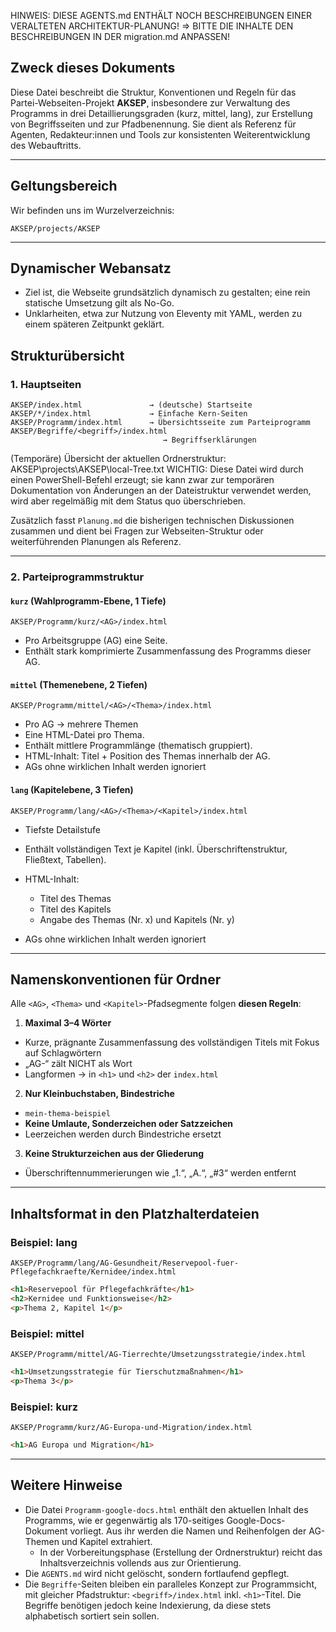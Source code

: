 HINWEIS: DIESE AGENTS.md ENTHÄLT NOCH BESCHREIBUNGEN EINER VERALTETEN ARCHITEKTUR-PLANUNG!
=> BITTE DIE INHALTE DEN BESCHREIBUNGEN IN DER migration.md ANPASSEN!

## Zweck dieses Dokuments

Diese Datei beschreibt die Struktur, Konventionen und Regeln für das Partei-Webseiten-Projekt **AKSEP**, insbesondere zur Verwaltung des Programms in drei Detaillierungsgraden (kurz, mittel, lang), zur Erstellung von Begriffsseiten und zur Pfadbenennung. Sie dient als Referenz für Agenten, Redakteur:innen und Tools zur konsistenten Weiterentwicklung des Webauftritts.

---

## Geltungsbereich

Wir befinden uns im Wurzelverzeichnis:
```
AKSEP/projects/AKSEP
```

---

## Dynamischer Webansatz

- Ziel ist, die Webseite grundsätzlich dynamisch zu gestalten; eine rein statische Umsetzung gilt als No-Go.
- Unklarheiten, etwa zur Nutzung von Eleventy mit YAML, werden zu einem späteren Zeitpunkt geklärt.

## Strukturübersicht

### 1. Hauptseiten

```plaintext
AKSEP/index.html               → (deutsche) Startseite
AKSEP/*/index.html             → Einfache Kern-Seiten
AKSEP/Programm/index.html      → Übersichtsseite zum Parteiprogramm
AKSEP/Begriffe/<begriff>/index.html
                                  → Begriffserklärungen
```

(Temporäre) Übersicht der aktuellen Ordnerstruktur:
AKSEP\projects\AKSEP\local-Tree.txt
WICHTIG: Diese Datei wird durch einen PowerShell-Befehl erzeugt; sie kann zwar zur temporären Dokumentation von Änderungen an der Dateistruktur verwendet werden, wird aber regelmäßig mit dem Status quo überschrieben.

Zusätzlich fasst `Planung.md` die bisherigen technischen Diskussionen zusammen und dient bei Fragen zur Webseiten-Struktur oder weiterführenden Planungen als Referenz.

---

### 2. Parteiprogrammstruktur

#### `kurz` (Wahlprogramm-Ebene, 1 Tiefe)

```plaintext
AKSEP/Programm/kurz/<AG>/index.html
```

* Pro Arbeitsgruppe (AG) eine Seite.
* Enthält stark komprimierte Zusammenfassung des Programms dieser AG.

#### `mittel` (Themenebene, 2 Tiefen)

```plaintext
AKSEP/Programm/mittel/<AG>/<Thema>/index.html
```

* Pro AG → mehrere Themen
* Eine HTML-Datei pro Thema.
* Enthält mittlere Programmlänge (thematisch gruppiert).
* HTML-Inhalt: Titel + Position des Themas innerhalb der AG.
* AGs ohne wirklichen Inhalt werden ignoriert

#### `lang` (Kapitelebene, 3 Tiefen)

```plaintext
AKSEP/Programm/lang/<AG>/<Thema>/<Kapitel>/index.html
```

* Tiefste Detailstufe
* Enthält vollständigen Text je Kapitel (inkl. Überschriftenstruktur, Fließtext, Tabellen).
* HTML-Inhalt:

  * Titel des Themas
  * Titel des Kapitels
  * Angabe des Themas (Nr. x) und Kapitels (Nr. y)

* AGs ohne wirklichen Inhalt werden ignoriert
---

## Namenskonventionen für Ordner

Alle `<AG>`, `<Thema>` und `<Kapitel>`-Pfadsegmente folgen **diesen Regeln**:

1. **Maximal 3–4 Wörter**

* Kurze, prägnante Zusammenfassung des vollständigen Titels mit Fokus auf Schlagwörtern
* „AG-“ zält NICHT als Wort
* Langformen → in `<h1>` und `<h2>` der `index.html`

2. **Nur Kleinbuchstaben, Bindestriche**

* `mein-thema-beispiel`
* **Keine Umlaute, Sonderzeichen oder Satzzeichen**
* Leerzeichen werden durch Bindestriche ersetzt

3. **Keine Strukturzeichen aus der Gliederung**

* Überschriftennummerierungen wie „1.“, „A.“, „#3“ werden entfernt

---

## Inhaltsformat in den Platzhalterdateien

### Beispiel: lang

```plaintext
AKSEP/Programm/lang/AG-Gesundheit/Reservepool-fuer-Pflegefachkraefte/Kernidee/index.html
```

```html
<h1>Reservepool für Pflegefachkräfte</h1>
<h2>Kernidee und Funktionsweise</h2>
<p>Thema 2, Kapitel 1</p>
```

### Beispiel: mittel

```plaintext
AKSEP/Programm/mittel/AG-Tierrechte/Umsetzungsstrategie/index.html
```

```html
<h1>Umsetzungsstrategie für Tierschutzmaßnahmen</h1>
<p>Thema 3</p>
```

### Beispiel: kurz

```plaintext
AKSEP/Programm/kurz/AG-Europa-und-Migration/index.html
```

```html
<h1>AG Europa und Migration</h1>
```

---

## Weitere Hinweise

* Die Datei `Programm-google-docs.html` enthält den aktuellen Inhalt des Programms, wie er gegenwärtig als 170-seitiges Google-Docs-Dokument vorliegt. Aus ihr werden die Namen und Reihenfolgen der AG-Themen und Kapitel extrahiert.
  * In der Vorbereitungsphase (Erstellung der Ordnerstruktur) reicht das Inhaltsverzeichnis vollends aus zur Orientierung.
* Die `AGENTS.md` wird nicht gelöscht, sondern fortlaufend gepflegt.
* Die `Begriffe`-Seiten bleiben ein paralleles Konzept zur Programmsicht, mit gleicher Pfadstruktur: `<begriff>/index.html` inkl. `<h1>`-Titel. Die Begriffe benötigen jedoch keine Indexierung, da diese stets alphabetisch sortiert sein sollen.

